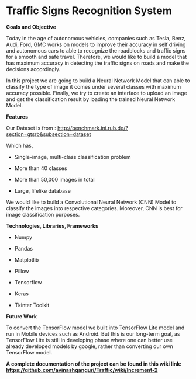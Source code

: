 # Traffic Signs Recognition System


**Goals and Objective**

Today in the age of autonomous vehicles, companies such as Tesla, Benz, Audi, Ford, GMC works on models to improve their accuracy in self driving and autonomous cars to able to recognize the roadblocks and traffic signs for a smooth and safe travel. Therefore, we would like to build a model that has maximum accuracy in detecting the traffic signs on roads and make the decisions accordingly.

In this project we are going to build a Neural Network Model that can able to classify the type of image it comes under several classes with maximum accuracy possible. Finally, we try to create an interface to upload an image and get the classification result by loading the trained Neural Network Model.

**Features**

Our Dataset is from : <a href="http://benchmark.ini.rub.de/?section=gtsrb&subsection=dataset" target="_blank">http://benchmark.ini.rub.de/?section=gtsrb&subsection=dataset</a> 


Which has, 

- Single-image, multi-class classification problem

- More than 40 classes

- More than 50,000 images in total

- Large, lifelike database 

We would like to build a Convolutional Neural Network (CNN) Model to classify the images into respective categories. Moreover, CNN is best for image classification purposes.

**Technologies, Libraries, Frameworks**


- Numpy
  
- Pandas

- Matplotlib

- Pillow

- Tensorflow

- Keras

- Tkinter Toolkit 


**Future Work**

To convert the TensorFlow model we built into TensorFlow Lite model and run in Mobile devices such as Android. But this is our long-term goal, as TensorFlow Lite is still in developing phase where one can better use already developed models by google, rather than converting our own TensorFlow model.


**A complete documentation of the project can be found in this wiki link: <a href="https://github.com/avinashganguri/Traffic/wiki/Increment-2" target="_blank">https://github.com/avinashganguri/Traffic/wiki/Increment-2</a>**


